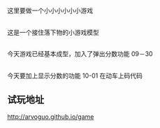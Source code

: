 ##
这里要做一个小小小小小小游戏
##
这是一个接住落下物的小游戏模型
##
今天游戏已经基本成型，加入了弹出分数功能 09－30
##
今天要加上显示分数的功能 10-01 在动车上码代码
##
试玩地址
----------
http://arvoguo.github.io/game

